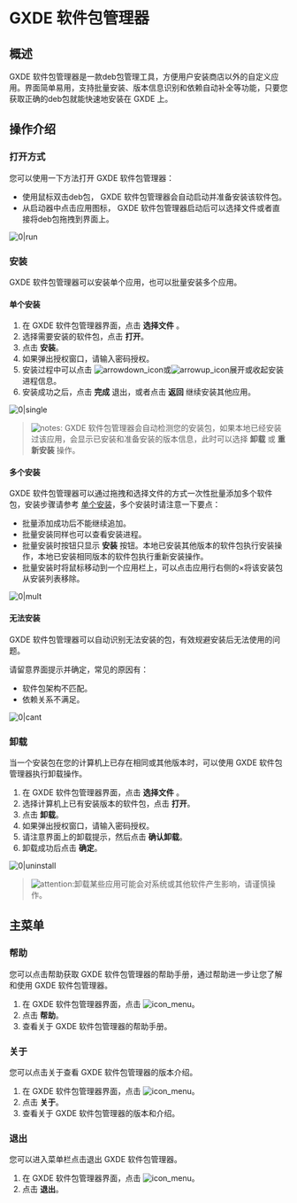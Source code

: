 # GXDE 软件包管理器

## 概述

GXDE 软件包管理器是一款deb包管理工具，方便用户安装商店以外的自定义应用。界面简单易用，支持批量安装、版本信息识别和依赖自动补全等功能，只要您获取正确的deb包就能快速地安装在 GXDE 上。


## 操作介绍


### 打开方式

您可以使用一下方法打开 GXDE 软件包管理器：

- 使用鼠标双击deb包， GXDE 软件包管理器会自动启动并准备安装该软件包。
- 从启动器中点击应用图标， GXDE 软件包管理器启动后可以选择文件或者直接将deb包拖拽到界面上。

![0|run](https://img.gxde.top/manual/gxde-deb-installer/zh_CN/jpg/run.jpg)

### 安装

GXDE 软件包管理器可以安装单个应用，也可以批量安装多个应用。

#### 单个安装

1.  在 GXDE 软件包管理器界面，点击 **选择文件** 。
2.  选择需要安装的软件包，点击 **打开**。
3.  点击 **安装**。
4.  如果弹出授权窗口，请输入密码授权。
5.  安装过程中可以点击 ![arrowdown_icon](https://img.gxde.top/manual/gxde-deb-installer/zh_CN/icon/arrowdown_icon.svg)或![arrowup_icon](https://img.gxde.top/manual/gxde-deb-installer/zh_CN/icon/arrowup_icon.svg)展开或收起安装进程信息。
6.  安装成功之后，点击 **完成** 退出，或者点击 **返回** 继续安装其他应用。

![0|single](https://img.gxde.top/manual/gxde-deb-installer/zh_CN/jpg/single.jpg)

>![notes](https://img.gxde.top/manual/gxde-deb-installer/zh_CN/icon/notes.svg): GXDE 软件包管理器会自动检测您的安装包，如果本地已经安装过该应用，会显示已安装和准备安装的版本信息，此时可以选择 **卸载** 或 **重新安装** 操作。




#### 多个安装

GXDE 软件包管理器可以通过拖拽和选择文件的方式一次性批量添加多个软件包，安装步骤请参考 [单个安装](单个安装)，多个安装时请注意一下要点：

- 批量添加成功后不能继续追加。
- 批量安装同样也可以查看安装进程。
- 批量安装时按钮只显示 **安装** 按钮。本地已安装其他版本的软件包执行安装操作，本地已安装相同版本的软件包执行重新安装操作。
- 批量安装时将鼠标移动到一个应用栏上，可以点击应用行右侧的×将该安装包从安装列表移除。


![0|mult](https://img.gxde.top/manual/gxde-deb-installer/zh_CN/jpg/mult.jpg)


#### 无法安装

GXDE 软件包管理器可以自动识别无法安装的包，有效规避安装后无法使用的问题。

请留意界面提示并确定，常见的原因有：

- 软件包架构不匹配。
- 依赖关系不满足。


![0|cant](https://img.gxde.top/manual/gxde-deb-installer/zh_CN/jpg/cant.jpg)


### 卸载

当一个安装包在您的计算机上已存在相同或其他版本时，可以使用 GXDE 软件包管理器执行卸载操作。

1. 在 GXDE 软件包管理器界面，点击 **选择文件** 。
2. 选择计算机上已有安装版本的软件包，点击 **打开**。
3. 点击 **卸载**。
4. 如果弹出授权窗口，请输入密码授权。
5. 请注意界面上的卸载提示，然后点击 **确认卸载**。
6. 卸载成功后点击 **确定**。

![0|uninstall](https://img.gxde.top/manual/gxde-deb-installer/zh_CN/jpg/uninstall.jpg)

> ![attention](https://img.gxde.top/manual/gxde-deb-installer/zh_CN/icon/attention.svg):卸载某些应用可能会对系统或其他软件产生影响，请谨慎操作。




## 主菜单

### 帮助

您可以点击帮助获取 GXDE 软件包管理器的帮助手册，通过帮助进一步让您了解和使用 GXDE 软件包管理器。

1. 在 GXDE 软件包管理器界面，点击 ![icon_menu](https://img.gxde.top/manual/gxde-deb-installer/zh_CN/icon/icon_menu.svg)。
2. 点击 **帮助**。
3. 查看关于 GXDE 软件包管理器的帮助手册。


### 关于

您可以点击关于查看 GXDE 软件包管理器的版本介绍。

1. 在 GXDE 软件包管理器界面，点击 ![icon_menu](https://img.gxde.top/manual/gxde-deb-installer/zh_CN/icon/icon_menu.svg)。
2. 点击 **关于**。
3. 查看关于 GXDE 软件包管理器的版本和介绍。


### 退出

您可以进入菜单栏点击退出 GXDE 软件包管理器。

1. 在 GXDE 软件包管理器界面，点击 ![icon_menu](https://img.gxde.top/manual/gxde-deb-installer/zh_CN/icon/icon_menu.svg)。
2. 点击 **退出**。

